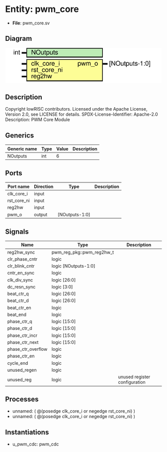 # Entity: pwm_core

- **File**: pwm_core.sv
## Diagram

![Diagram](pwm_core.svg "Diagram")
## Description

Copyright lowRISC contributors.
 Licensed under the Apache License, Version 2.0, see LICENSE for details.
 SPDX-License-Identifier: Apache-2.0
 Description: PWM Core Module
 
## Generics

| Generic name | Type | Value | Description |
| ------------ | ---- | ----- | ----------- |
| NOutputs     | int  | 6     |             |
## Ports

| Port name   | Direction | Type           | Description |
| ----------- | --------- | -------------- | ----------- |
| clk_core_i  | input     |                |             |
| rst_core_ni | input     |                |             |
| reg2hw      | input     |                |             |
| pwm_o       | output    | [NOutputs-1:0] |             |
## Signals

| Name               | Type                      | Description                    |
| ------------------ | ------------------------- | ------------------------------ |
| reg2hw_sync        | pwm_reg_pkg::pwm_reg2hw_t |                                |
| clr_phase_cntr     | logic                     |                                |
| clr_blink_cntr     | logic [NOutputs-1:0]      |                                |
| cntr_en_sync       | logic                     |                                |
| clk_div_sync       | logic [26:0]              |                                |
| dc_resn_sync       | logic [3:0]               |                                |
| beat_ctr_q         | logic [26:0]              |                                |
| beat_ctr_d         | logic [26:0]              |                                |
| beat_ctr_en        | logic                     |                                |
| beat_end           | logic                     |                                |
| phase_ctr_q        | logic [15:0]              |                                |
| phase_ctr_d        | logic [15:0]              |                                |
| phase_ctr_incr     | logic [15:0]              |                                |
| phase_ctr_next     | logic [15:0]              |                                |
| phase_ctr_overflow | logic                     |                                |
| phase_ctr_en       | logic                     |                                |
| cycle_end          | logic                     |                                |
| unused_regen       | logic                     |                                |
| unused_reg         | logic                     | unused register configuration  |
## Processes
- unnamed: ( @(posedge clk_core_i or negedge rst_core_ni) )
- unnamed: ( @(posedge clk_core_i or negedge rst_core_ni) )
## Instantiations

- u_pwm_cdc: pwm_cdc
